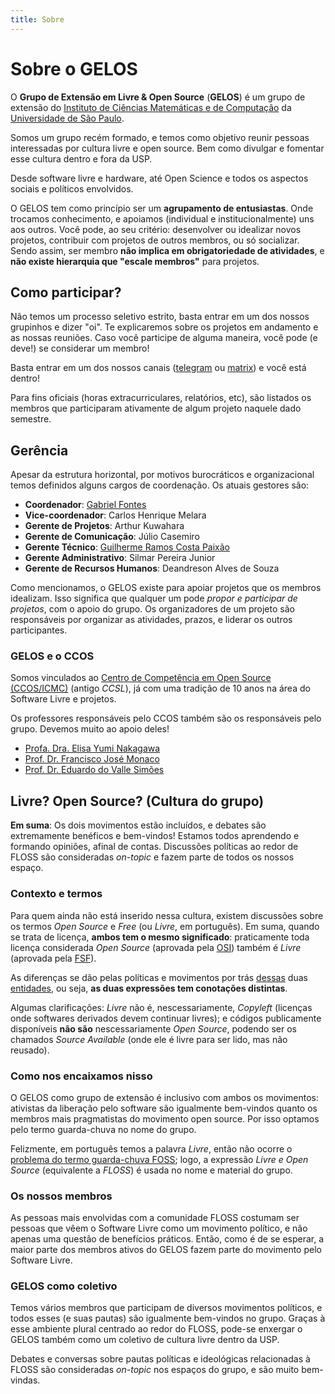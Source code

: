 ```yaml
---
title: Sobre
---
```


# Sobre o GELOS

O **Grupo de Extensão em Livre & Open Source** (**GELOS**) é um grupo de extensão
do [Instituto de Ciências Matemáticas e de Computação](https://icmc.usp.br) da
[Universidade de São Paulo](https://usp.br).

Somos um grupo recém formado, e temos como objetivo reunir pessoas interessadas
por cultura livre e open source. Bem como divulgar e fomentar esse cultura
dentro e fora da USP.

Desde software livre e hardware, até Open Science e todos os aspectos sociais
e políticos envolvidos.

O GELOS tem como princípio ser um **agrupamento de entusiastas**. Onde trocamos
conhecimento, e apoiamos (individual e institucionalmente) uns aos outros. Você
pode, ao seu critério: desenvolver ou idealizar novos projetos, contribuir com
projetos de outros membros, ou só socializar. Sendo assim, ser membro **não
implica em obrigatoriedade de atividades**, e **não existe hierarquia que
"escale membros"** para projetos.

## Como participar?
Não  temos um processo seletivo estrito, basta entrar em um dos nossos
grupinhos e dizer "oi". Te explicaremos sobre os projetos em andamento e as
nossas reuniões. Caso você participe de alguma maneira, você pode (e deve!) se
considerar um membro!

Basta entrar em um dos nossos canais ([telegram](https://telegram.gelos.club)
ou [matrix](https://matrix.gelos.club)) e você está dentro!

Para fins oficiais (horas extracurriculares, relatórios, etc), são listados os
membros que participaram ativamente de algum projeto naquele dado semestre.

## Gerência

Apesar da estrutura horizontal, por motivos burocráticos e organizacional temos
definidos alguns cargos de coordenação. Os atuais gestores são:

- **Coordenador**: [Gabriel Fontes](https://misterio.me)
- **Vice-coordenador**: Carlos Henrique Melara
- **Gerente de Projetos**: Arthur Kuwahara
- **Gerente de Comunicação**: Júlio Casemiro
- **Gerente Técnico**: [Guilherme Ramos Costa Paixão](https://guip.dev)
- **Gerente Administrativo**: Silmar Pereira Junior
- **Gerente de Recursos Humanos**: Deandreson Alves de Souza

Como mencionamos, o GELOS existe para apoiar projetos que os membros idealizam.
Isso significa que qualquer um pode *propor e participar de projetos*, com o
apoio do grupo. Os organizadores de um projeto são responsáveis por organizar
as atividades, prazos, e liderar os outros participantes.

### GELOS e o CCOS

Somos vinculados ao [Centro de Competência em Open Source
(CCOS/ICMC)](https://ccos.icmc.usp.br/) (antigo *CCSL*), já com uma tradição de
10 anos na área do Software Livre e projetos.

Os professores responsáveis pelo CCOS também são os responsáveis pelo grupo.
Devemos muito ao apoio deles!

- [Profa. Dra. Elisa Yumi Nakagawa](http://lattes.cnpq.br/7494142007764616)
- [Prof. Dr. Francisco José Monaco](http://lattes.cnpq.br/7489482613903725)
- [Prof. Dr. Eduardo do Valle Simões](http://lattes.cnpq.br/4055872056358293)

## Livre? Open Source? (Cultura do grupo)

**Em suma**: Os dois movimentos estão incluídos, e debates são extremamente
benéficos e bem-vindos! Estamos todos aprendendo e formando opiniões, afinal de
contas. Discussões políticas ao redor de FLOSS são consideradas *on-topic* e
fazem parte de todos os nossos espaço.

### Contexto e termos

Para quem ainda não está inserido nessa cultura, existem discussões sobre os
termos *Open Source* e *Free* (ou *Livre*, em português). Em suma, quando se
trata de licença, **ambos tem o mesmo significado**: praticamente toda licença
considerada *Open Source* (aprovada pela [OSI](https://opensource.org/)) também
é *Livre* (aprovada pela [FSF](https://fsf.org/)).

As diferenças se dão pelas políticas e movimentos por trás
[dessas](https://opensource.org/osd) duas
[entidades](https://www.gnu.org/philosophy/open-source-misses-the-point.html),
ou seja, **as duas expressões tem conotações distintas**.

Algumas clarificações: *Livre* não é, nescessariamente, *Copyleft* (licenças
onde softwares derivados devem continuar livres); e códigos publicamente
disponíveis **não são** nescessariamente *Open Source*, podendo ser os chamados
*Source Available* (onde ele é livre para ser lido, mas não reusado).

### Como nos encaixamos nisso

O GELOS como grupo de extensão é inclusivo com ambos os movimentos: ativistas
da liberação pelo software são igualmente bem-vindos quanto os membros mais
pragmatistas do movimento open source. Por isso optamos pelo termo guarda-chuva
no nome do grupo.

Felizmente, em português temos a palavra *Livre*, então não ocorre o [problema
do termo guarda-chuva
FOSS](https://www.gnu.org/philosophy/floss-and-foss.html); logo, a expressão
*Livre e Open Source* (equivalente a *FLOSS*) é usada no nome e material do
grupo.

### Os nossos membros

As pessoas mais envolvidas com a comunidade FLOSS costumam ser pessoas que vêem
o Software Livre como um movimento político, e não apenas uma questão de
benefícios práticos. Então, como é de se esperar, a maior parte dos membros
ativos do GELOS fazem parte do movimento pelo Software Livre.

### GELOS como coletivo

Temos vários membros que participam de diversos movimentos políticos, e todos
esses (e suas pautas) são igualmente bem-vindos no grupo. Graças à esse
ambiente plural centrado ao redor do FLOSS, pode-se enxergar o GELOS também
como um coletivo de cultura livre dentro da USP.

Debates e conversas sobre pautas políticas e ideológicas relacionadas à FLOSS
são consideradas *on-topic* nos espaços do grupo, e são muito bem-vindas.
